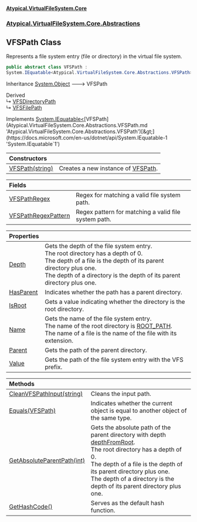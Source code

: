 #### [Atypical.VirtualFileSystem.Core](Atypical.VirtualFileSystem.Core.md 'Atypical.VirtualFileSystem.Core')
### [Atypical.VirtualFileSystem.Core.Abstractions](Atypical.VirtualFileSystem.Core.Abstractions.md 'Atypical.VirtualFileSystem.Core.Abstractions')

## VFSPath Class

Represents a file system entry (file or directory) in the virtual file system.

```csharp
public abstract class VFSPath :
System.IEquatable<Atypical.VirtualFileSystem.Core.Abstractions.VFSPath>
```

Inheritance [System.Object](https://docs.microsoft.com/en-us/dotnet/api/System.Object 'System.Object') &#129106; VFSPath

Derived  
&#8627; [VFSDirectoryPath](Atypical.VirtualFileSystem.Core.ValueObjects.VFSDirectoryPath.md 'Atypical.VirtualFileSystem.Core.ValueObjects.VFSDirectoryPath')  
&#8627; [VFSFilePath](Atypical.VirtualFileSystem.Core.ValueObjects.VFSFilePath.md 'Atypical.VirtualFileSystem.Core.ValueObjects.VFSFilePath')

Implements [System.IEquatable&lt;](https://docs.microsoft.com/en-us/dotnet/api/System.IEquatable-1 'System.IEquatable`1')[VFSPath](Atypical.VirtualFileSystem.Core.Abstractions.VFSPath.md 'Atypical.VirtualFileSystem.Core.Abstractions.VFSPath')[&gt;](https://docs.microsoft.com/en-us/dotnet/api/System.IEquatable-1 'System.IEquatable`1')

| Constructors | |
| :--- | :--- |
| [VFSPath(string)](Atypical.VirtualFileSystem.Core.Abstractions.VFSPath.VFSPath(string).md 'Atypical.VirtualFileSystem.Core.Abstractions.VFSPath.VFSPath(string)') | Creates a new instance of [VFSPath](Atypical.VirtualFileSystem.Core.Abstractions.VFSPath.md 'Atypical.VirtualFileSystem.Core.Abstractions.VFSPath'). |

| Fields | |
| :--- | :--- |
| [VFSPathRegex](Atypical.VirtualFileSystem.Core.Abstractions.VFSPath.VFSPathRegex.md 'Atypical.VirtualFileSystem.Core.Abstractions.VFSPath.VFSPathRegex') | Regex for matching a valid file system path. |
| [VFSPathRegexPattern](Atypical.VirtualFileSystem.Core.Abstractions.VFSPath.VFSPathRegexPattern.md 'Atypical.VirtualFileSystem.Core.Abstractions.VFSPath.VFSPathRegexPattern') | Regex pattern for matching a valid file system path. |

| Properties | |
| :--- | :--- |
| [Depth](Atypical.VirtualFileSystem.Core.Abstractions.VFSPath.Depth.md 'Atypical.VirtualFileSystem.Core.Abstractions.VFSPath.Depth') | Gets the depth of the file system entry.<br/>The root directory has a depth of 0.<br/>The depth of a file is the depth of its parent directory plus one.<br/>The depth of a directory is the depth of its parent directory plus one. |
| [HasParent](Atypical.VirtualFileSystem.Core.Abstractions.VFSPath.HasParent.md 'Atypical.VirtualFileSystem.Core.Abstractions.VFSPath.HasParent') | Indicates whether the path has a parent directory. |
| [IsRoot](Atypical.VirtualFileSystem.Core.Abstractions.VFSPath.IsRoot.md 'Atypical.VirtualFileSystem.Core.Abstractions.VFSPath.IsRoot') | Gets a value indicating whether the directory is the root directory. |
| [Name](Atypical.VirtualFileSystem.Core.Abstractions.VFSPath.Name.md 'Atypical.VirtualFileSystem.Core.Abstractions.VFSPath.Name') | Gets the name of the file system entry.<br/>The name of the root directory is [ROOT_PATH](Atypical.VirtualFileSystem.Core.VFSConstants.ROOT_PATH.md 'Atypical.VirtualFileSystem.Core.VFSConstants.ROOT_PATH').<br/>The name of a file is the name of the file with its extension. |
| [Parent](Atypical.VirtualFileSystem.Core.Abstractions.VFSPath.Parent.md 'Atypical.VirtualFileSystem.Core.Abstractions.VFSPath.Parent') | Gets the path of the parent directory. |
| [Value](Atypical.VirtualFileSystem.Core.Abstractions.VFSPath.Value.md 'Atypical.VirtualFileSystem.Core.Abstractions.VFSPath.Value') | Gets the path of the file system entry with the VFS prefix. |

| Methods | |
| :--- | :--- |
| [CleanVFSPathInput(string)](Atypical.VirtualFileSystem.Core.Abstractions.VFSPath.CleanVFSPathInput(string).md 'Atypical.VirtualFileSystem.Core.Abstractions.VFSPath.CleanVFSPathInput(string)') | Cleans the input path. |
| [Equals(VFSPath)](Atypical.VirtualFileSystem.Core.Abstractions.VFSPath.Equals(Atypical.VirtualFileSystem.Core.Abstractions.VFSPath).md 'Atypical.VirtualFileSystem.Core.Abstractions.VFSPath.Equals(Atypical.VirtualFileSystem.Core.Abstractions.VFSPath)') | Indicates whether the current object is equal to another object of the same type. |
| [GetAbsoluteParentPath(int)](Atypical.VirtualFileSystem.Core.Abstractions.VFSPath.GetAbsoluteParentPath(int).md 'Atypical.VirtualFileSystem.Core.Abstractions.VFSPath.GetAbsoluteParentPath(int)') | Gets the absolute path of the parent directory with depth [depthFromRoot](Atypical.VirtualFileSystem.Core.Abstractions.VFSPath.GetAbsoluteParentPath(int).md#Atypical.VirtualFileSystem.Core.Abstractions.VFSPath.GetAbsoluteParentPath(int).depthFromRoot 'Atypical.VirtualFileSystem.Core.Abstractions.VFSPath.GetAbsoluteParentPath(int).depthFromRoot').<br/>The root directory has a depth of 0.<br/>The depth of a file is the depth of its parent directory plus one.<br/>The depth of a directory is the depth of its parent directory plus one. |
| [GetHashCode()](Atypical.VirtualFileSystem.Core.Abstractions.VFSPath.GetHashCode().md 'Atypical.VirtualFileSystem.Core.Abstractions.VFSPath.GetHashCode()') | Serves as the default hash function. |

